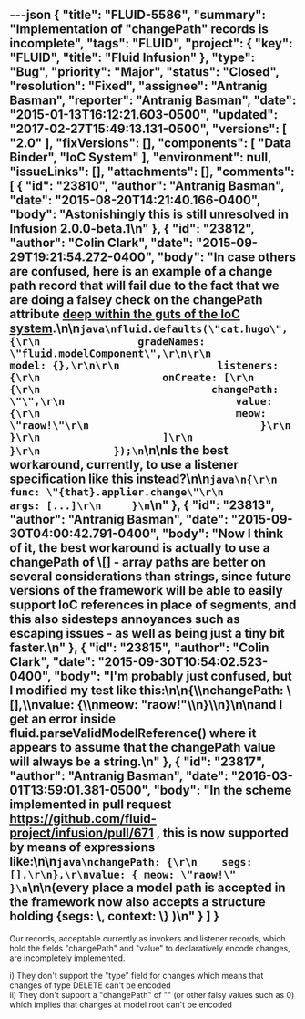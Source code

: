 ---json
{
  "title": "FLUID-5586",
  "summary": "Implementation of \"changePath\" records is incomplete",
  "tags": "FLUID",
  "project": {
    "key": "FLUID",
    "title": "Fluid Infusion"
  },
  "type": "Bug",
  "priority": "Major",
  "status": "Closed",
  "resolution": "Fixed",
  "assignee": "Antranig Basman",
  "reporter": "Antranig Basman",
  "date": "2015-01-13T16:12:21.603-0500",
  "updated": "2017-02-27T15:49:13.131-0500",
  "versions": [
    "2.0"
  ],
  "fixVersions": [],
  "components": [
    "Data Binder",
    "IoC System"
  ],
  "environment": null,
  "issueLinks": [],
  "attachments": [],
  "comments": [
    {
      "id": "23810",
      "author": "Antranig Basman",
      "date": "2015-08-20T14:21:40.166-0400",
      "body": "Astonishingly this is still unresolved in Infusion 2.0.0-beta.1\n"
    },
    {
      "id": "23812",
      "author": "Colin Clark",
      "date": "2015-09-29T19:21:54.272-0400",
      "body": "In case others are confused, here is an example of a change path record that will fail due to the fact that we are doing a falsey check on the changePath attribute [deep within the guts of the IoC system](https://github.com/fluid-project/infusion/blob/master/src/framework/core/js/FluidIoC.js#L1495).\n\n```java\nfluid.defaults(\"cat.hugo\", {\r\n                gradeNames: \"fluid.modelComponent\",\r\n\r\n                model: {},\r\n\r\n                listeners: {\r\n                    onCreate: [\r\n                        {\r\n                            changePath: \"\",\r\n                            value: {\r\n                                meow: \"raow!\"\r\n                            }\r\n                        }\r\n                    ]\r\n                }\r\n            });\n```\n\nIs the best workaround, currently, to use a listener specification like this instead?\n\n```java\n{\r\n        func: \"{that}.applier.change\"\r\n        args: [...]\r\n     }\n```\n"
    },
    {
      "id": "23813",
      "author": "Antranig Basman",
      "date": "2015-09-30T04:00:42.791-0400",
      "body": "Now I think of it, the best workaround is actually to use a changePath of \\[] - array paths are better on several considerations than strings, since future versions of the framework will be able to easily support IoC references in place of segments, and this also sidesteps annoyances such as escaping issues - as well as being just a tiny bit faster.\n"
    },
    {
      "id": "23815",
      "author": "Colin Clark",
      "date": "2015-09-30T10:54:02.523-0400",
      "body": "I'm probably just confused, but I modified my test like this:\n\n{\\\nchangePath: \\[],\\\nvalue: {\\\nmeow: \"raow!\"\\\n}\\\n}\n\nand I get an error inside fluid.parseValidModelReference() where it appears to assume that the changePath value will always be a string.\n"
    },
    {
      "id": "23817",
      "author": "Antranig Basman",
      "date": "2016-03-01T13:59:01.381-0500",
      "body": "In the scheme implemented in pull request <https://github.com/fluid-project/infusion/pull/671> , this is now supported by means of expressions like:\n\n```java\nchangePath: {\r\n    segs: [],\r\n},\r\nvalue: { meow: \"raow!\" }\n```\n\n(every place a model path is accepted in the framework now also accepts a structure holding {segs: \\<array>, context: \\<optional component path>} )\n"
    }
  ]
}
---
Our records, acceptable currently as invokers and listener records, which hold the fields "changePath" and "value" to declaratively encode changes, are incompletely implemented.

i) They don't support the "type" field for changes which means that changes of type DELETE can't be encoded\
ii) They don't support a "changePath" of "" (or other falsy values such as 0) which implies that changes at model root can't be encoded

        